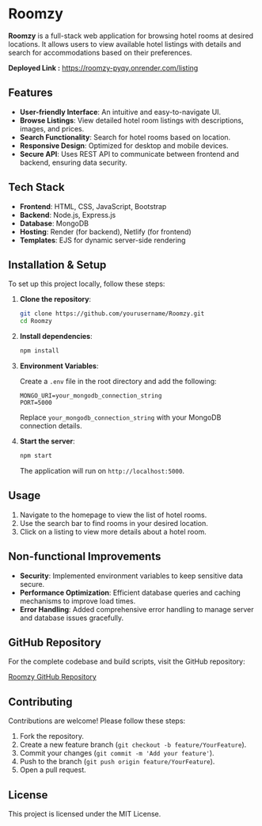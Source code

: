 # Roomzy

**Roomzy** is a full-stack web application for browsing hotel rooms at desired locations. It allows users to view available hotel listings with details and search for accommodations based on their preferences.

**Deployed Link :**  https://roomzy-pyqy.onrender.com/listing

## Features

- **User-friendly Interface**: An intuitive and easy-to-navigate UI.
- **Browse Listings**: View detailed hotel room listings with descriptions, images, and prices.
- **Search Functionality**: Search for hotel rooms based on location.
- **Responsive Design**: Optimized for desktop and mobile devices.
- **Secure API**: Uses REST API to communicate between frontend and backend, ensuring data security.

## Tech Stack

- **Frontend**: HTML, CSS, JavaScript, Bootstrap
- **Backend**: Node.js, Express.js
- **Database**: MongoDB
- **Hosting**: Render (for backend), Netlify (for frontend)
- **Templates**: EJS for dynamic server-side rendering

## Installation & Setup

To set up this project locally, follow these steps:

1. **Clone the repository**:

   ```bash
   git clone https://github.com/yourusername/Roomzy.git
   cd Roomzy
   ```

2. **Install dependencies**:

   ```bash
   npm install
   ```

3. **Environment Variables**:

   Create a `.env` file in the root directory and add the following:

   ```
   MONGO_URI=your_mongodb_connection_string
   PORT=5000
   ```

   Replace `your_mongodb_connection_string` with your MongoDB connection details.

4. **Start the server**:

   ```bash
   npm start
   ```

   The application will run on `http://localhost:5000`.

## Usage

1. Navigate to the homepage to view the list of hotel rooms.
2. Use the search bar to find rooms in your desired location.
3. Click on a listing to view more details about a hotel room.

## Non-functional Improvements

- **Security**: Implemented environment variables to keep sensitive data secure.
- **Performance Optimization**: Efficient database queries and caching mechanisms to improve load times.
- **Error Handling**: Added comprehensive error handling to manage server and database issues gracefully.

## GitHub Repository

For the complete codebase and build scripts, visit the GitHub repository:

[Roomzy GitHub Repository](https://github.com/yourusername/Roomzy)

## Contributing

Contributions are welcome! Please follow these steps:

1. Fork the repository.
2. Create a new feature branch (`git checkout -b feature/YourFeature`).
3. Commit your changes (`git commit -m 'Add your feature'`).
4. Push to the branch (`git push origin feature/YourFeature`).
5. Open a pull request.

## License

This project is licensed under the MIT License.
